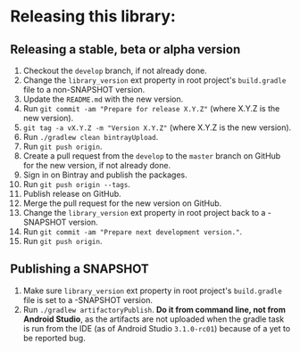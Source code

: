 # Releasing this library:

## Releasing a stable, beta or alpha version

1. Checkout the `develop` branch, if not already done.
2. Change the `library_version` ext property in root project's `build.gradle`
file to a non-SNAPSHOT version.
3. Update the `README.md` with the new version.
4. Run `git commit -am "Prepare for release X.Y.Z"`
(where X.Y.Z is the new version).
5. `git tag -a vX.Y.Z -m "Version X.Y.Z"` (where X.Y.Z is the new version).
6. Run `./gradlew clean bintrayUpload`.
7. Run `git push origin`.
8. Create a pull request from the `develop` to the `master` branch on GitHub for the new version, if not already done.
9. Sign in on Bintray and publish the packages.
10. Run `git push origin --tags`.
11. Publish release on GitHub.
12. Merge the pull request for the new version on GitHub.
13. Change the `library_version` ext property in root project back to a
-SNAPSHOT version.
14. Run `git commit -am "Prepare next development version."`.
15. Run `git push origin`.

## Publishing a SNAPSHOT

1. Make sure `library_version` ext property in root project's `build.gradle`
file is set to a -SNAPSHOT version.
2. Run `./gradlew artifactoryPublish`. **Do it from command line,
not from Android Studio**, as the artifacts are not uploaded when the
gradle task is run from the IDE (as of Android Studio `3.1.0-rc01`) because
of a yet to be reported bug.
